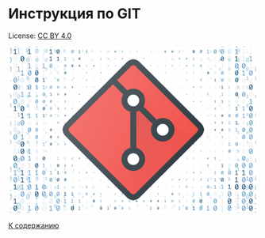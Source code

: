 # Инструкция по GIT

License: [CC BY 4.0](https://creativecommons.org/licenses/by/4.0/)

![GIT](./assets/logo1.jpg)

[К содержанию](./contents.md)
